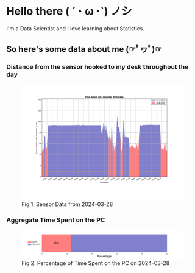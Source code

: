 
# Hello there ( ´◔ ω◔`) ノシ

I'm a Data Scientist and I love learning about Statistics.

## So here's some data about me (☞ﾟヮﾟ)☞


### Distance from the sensor hooked to my desk throughout the day
<figure>
  <picture>
    <source media="(prefers-color-scheme: dark)" srcset="Pi/readme/graphs/lineplot/dark-plot-2024-03-28.png">
    <source media="(prefers-color-scheme: light)" srcset="Pi/readme/graphs/lineplot/light-plot-2024-03-28.png">
    <img alt="Shows a black logo in light color mode and a white one in dark color mode." src="Pi/readme/graphs/lineplot/light-plot-2024-03-28.png">
  </picture>
  <figcaption>Fig 1. Sensor Data from 2024-03-28</figcaption>
</figure>



### Aggregate Time Spent on the PC
<figure>
  <picture>
    <source media="(prefers-color-scheme: dark)" srcset="Pi/readme/graphs/barplot/dark-plot-2024-03-28.png">
    <source media="(prefers-color-scheme: light)" srcset="Pi/readme/graphs/barplot/light-plot-2024-03-28.png">
    <img alt="Shows a black logo in light color mode and a white one in dark color mode." src="Pi/readme/graphs/barplot/light-plot-2024-03-28.png">
  </picture>
  <figcaption>Fig 2. Percentage of Time Spent on the PC on 2024-03-28</figcaption>
</figure>
